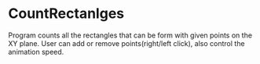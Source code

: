 # CountRectanlges
Program counts all the rectangles that can be form with given points on the XY plane. User can add or remove points(right/left click), also control the animation speed.
